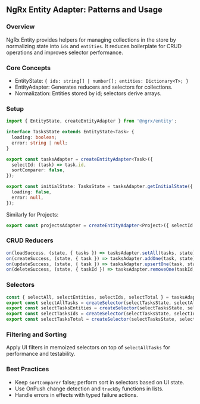 ## NgRx Entity Adapter: Patterns and Usage

### Overview
NgRx Entity provides helpers for managing collections in the store by normalizing state into `ids` and `entities`. It reduces boilerplate for CRUD operations and improves selector performance.

### Core Concepts
- EntityState<T>: `{ ids: string[] | number[]; entities: Dictionary<T>; }`
- EntityAdapter<T>: Generates reducers and selectors for collections.
- Normalization: Entities stored by id; selectors derive arrays.

### Setup
```ts
import { EntityState, createEntityAdapter } from '@ngrx/entity';

interface TasksState extends EntityState<Task> {
  loading: boolean;
  error: string | null;
}

export const tasksAdapter = createEntityAdapter<Task>({
  selectId: (task) => task.id,
  sortComparer: false,
});

export const initialState: TasksState = tasksAdapter.getInitialState({
  loading: false,
  error: null,
});
```

Similarly for Projects:
```ts
export const projectsAdapter = createEntityAdapter<Project>({ selectId: p => p.id });
```

### CRUD Reducers
```ts
on(loadSuccess, (state, { tasks }) => tasksAdapter.setAll(tasks, state));
on(createSuccess, (state, { task }) => tasksAdapter.addOne(task, state));
on(updateSuccess, (state, { task }) => tasksAdapter.upsertOne(task, state));
on(deleteSuccess, (state, { taskId }) => tasksAdapter.removeOne(taskId, state));
```

### Selectors
```ts
const { selectAll, selectEntities, selectIds, selectTotal } = tasksAdapter.getSelectors();
export const selectAllTasks = createSelector(selectTasksState, selectAll);
export const selectTasksEntities = createSelector(selectTasksState, selectEntities);
export const selectTasksIds = createSelector(selectTasksState, selectIds);
export const selectTasksTotal = createSelector(selectTasksState, selectTotal);
```

### Filtering and Sorting
Apply UI filters in memoized selectors on top of `selectAllTasks` for performance and testability.

### Best Practices
- Keep `sortComparer` false; perform sort in selectors based on UI state.
- Use OnPush change detection and `trackBy` functions in lists.
- Handle errors in effects with typed failure actions.

